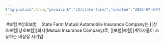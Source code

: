 ```yaml
---
{"dg-publish":true,"permalink":"/2/state-farm/","created":"2025-07-04T09:44:07.813+09:00","updated":"2025-07-29T21:37:05.224+09:00"}
---
```


 #보험 #상호보험
 
 State Farm Mutual Automobile Insurance Company는 [[상호보험\|상호보험]]회사(Mutual Insurance Company)로, [[보험\|보험]]계약자들이 소유하는 비상장 사기업